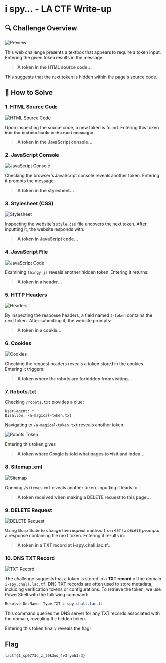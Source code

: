 # i spy… - LA CTF Write-up

## 🔍 Challenge Overview

![Preview](image/preview.png)

This web challenge presents a textbox that appears to require a token input. Entering the given token results in the message:

> **A token in the HTML source code...**

This suggests that the next token is hidden within the page's source code.

## 🚀 How to Solve

### 1. HTML Source Code

![HTML Source Code](image/HTML_Source_Code.png)

Upon inspecting the source code, a new token is found. Entering this token into the textbox leads to the next message:

> **A token in the JavaScript console...**

### 2. JavaScript Console

![JavaScript Console](image/Javascript_Console.png)

Checking the browser's JavaScript console reveals another token. Entering it prompts the message:

> **A token in the stylesheet...**

### 3. Stylesheet (CSS)

![Stylesheet](image/stylesheet.png)

Inspecting the website's `style.css` file uncovers the next token. After inputting it, the website responds with:

> **A token in JavaScript code...**

### 4. JavaScript File

![JavaScript Code](image/Javascript_Code.png)

Examining `thingy.js` reveals another hidden token. Entering it returns:

> **A token in a header...**

### 5. HTTP Headers

![Headers](image/Headers.png)

By inspecting the response headers, a field named `X-token` contains the next token. After submitting it, the website prompts:

> **A token in a cookie...**

### 6. Cookies

![Cookies](image/Cookies.png)

Checking the request headers reveals a token stored in the cookies. Entering it triggers:

> **A token where the robots are forbidden from visiting...**

### 7. Robots.txt

Checking `/robots.txt` provides a clue:

```
User-agent: *
Disallow: /a-magical-token.txt
```

Navigating to `/a-magical-token.txt` reveals another token.

![Robots Token](image/a-magical-token.png)

Entering this token gives:

> **A token where Google is told what pages to visit and index...**

### 8. Sitemap.xml

![Sitemap](image/Sitemap.png)

Opening `/sitemap.xml` reveals another token. Inputting it leads to:

> **A token received when making a DELETE request to this page...**

### 9. DELETE Request

![DELETE Request](image/DELETE.png)

Using Burp Suite to change the request method from `GET` to `DELETE` prompts a response containing the next token. Entering it results in:

> **A token in a TXT record at i-spy.chall.lac.tf...**

### 10. DNS TXT Record

![TXT Record](image/TXT.png)

The challenge suggests that a token is stored in a **TXT record** of the domain `i-spy.chall.lac.tf`. DNS TXT records are often used to store metadata, including verification tokens or configurations. To retrieve the token, we use PowerShell with the following command:

```powershell
Resolve-DnsName -Type TXT i-spy.chall.lac.tf
```

This command queries the DNS server for any TXT records associated with the domain, revealing the hidden token.

Entering this token finally reveals the flag!

## Flag

```plaintext
lactf{1_sp0773d_z_t0k3ns_4v3rywh3r3}
```
